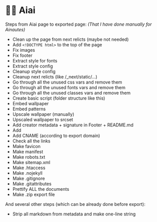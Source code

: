 # 👨‍🎨 Aiai

Steps from Aiai page to exported page:
*(That I have done manually for Ainautes)*

- Clean up the page from next relicts (maybe not needed)
- Add `<!DOCTYPE html>` to the top of the page
- Fix images
- Fix footer
- Extract style for fonts
- Extract style config
- Cleanup style config
- Cleanup next relicts (like /_next/static/...)
- Go through all the unused css vars and remove them
- Go through all the unused fonts vars and remove them
- Go through all the unused classes vars and remove them
- Create basic script (folder structure like this)
- Embed wallpaper
- Embed patterns
- Upscale wallpaper (manually)
- Upscaled wallpaper to srcset
- Add creator metadata + signature in Footer + README.md
- Add <meta name="theme-color" content="..." />
- Add CNAME (according to export domain)
- Check all the links
- Make favicon
- Make manifest
- Make robots.txt
- Make sitemap.xml
- Make .htaccess
- Make .nojekyll
- Make .gitignore
- Make .gitattributes
- Prettify ALL the documents
- Make .zip export file


And several other steps (which can be already done before export):
- Strip all markdown from metadata and make one-line string
